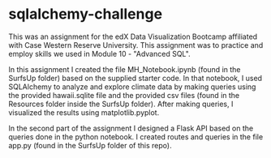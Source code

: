 # sqlalchemy-challenge
This was an assignment for the edX Data Visualization Bootcamp affiliated with Case Western Reserve University. This assignment was to practice and employ skills we used in Module 10 - "Advanced SQL". 

In this assignment I created the file MH_Notebook.ipynb (found in the SurfsUp folder) based on the supplied starter code. In that notebook, I used SQLAlchemy to analyze and explore climate data by making queries using the provided hawaii.sqlite file and the provided csv files (found in the Resources folder inside the SurfsUp folder). After making queries, I visualized the results using matplotlib.pyplot.

In the second part of the assignment I designed a Flask API based on the queries done in the python notebook. I created routes and queries in the file app.py (found in the SurfsUp folder of this repo). 
